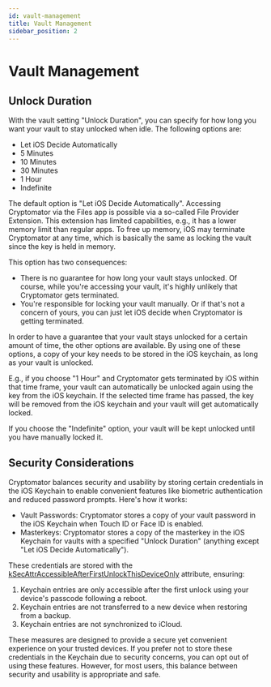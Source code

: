 ```yaml
---
id: vault-management
title: Vault Management
sidebar_position: 2
---
```


# Vault Management

## Unlock Duration

With the vault setting "Unlock Duration", you can specify for how long you want your vault to stay unlocked when idle. The following options are:

* Let iOS Decide Automatically
* 5 Minutes
* 10 Minutes
* 30 Minutes
* 1 Hour
* Indefinite

The default option is "Let iOS Decide Automatically". Accessing Cryptomator via the Files app is possible via a so-called File Provider Extension. This extension has limited capabilities, e.g., it has a lower memory limit than regular apps. To free up memory, iOS may terminate Cryptomator at any time, which is basically the same as locking the vault since the key is held in memory.

This option has two consequences:

* There is no guarantee for how long your vault stays unlocked. Of course, while you're accessing your vault, it's highly unlikely that Cryptomator gets terminated.
* You're responsible for locking your vault manually. Or if that's not a concern of yours, you can just let iOS decide when Cryptomator is getting terminated.

In order to have a guarantee that your vault stays unlocked for a certain amount of time, the other options are available. By using one of these options, a copy of your key needs to be stored in the iOS keychain, as long as your vault is unlocked.

E.g., if you choose "1 Hour" and Cryptomator gets terminated by iOS within that time frame, your vault can automatically be unlocked again using the key from the iOS keychain. If the selected time frame has passed, the key will be removed from the iOS keychain and your vault will get automatically locked.

If you choose the "Indefinite" option, your vault will be kept unlocked until you have manually locked it.

## Security Considerations

Cryptomator balances security and usability by storing certain credentials in the iOS Keychain to enable convenient features like biometric authentication and reduced password prompts. Here's how it works:

* Vault Passwords: Cryptomator stores a copy of your vault password in the iOS Keychain when Touch ID or Face ID is enabled.
* Masterkeys: Cryptomator stores a copy of the masterkey in the iOS Keychain for vaults with a specified "Unlock Duration" (anything except "Let iOS Decide Automatically").

These credentials are stored with the [kSecAttrAccessibleAfterFirstUnlockThisDeviceOnly](https://developer.apple.com/documentation/security/ksecattraccessibleafterfirstunlockthisdeviceonly) attribute, ensuring:

1. Keychain entries are only accessible after the first unlock using your device's passcode following a reboot.
2. Keychain entries are not transferred to a new device when restoring from a backup.
3. Keychain entries are not synchronized to iCloud.

These measures are designed to provide a secure yet convenient experience on your trusted devices. If you prefer not to store these credentials in the Keychain due to security concerns, you can opt out of using these features. However, for most users, this balance between security and usability is appropriate and safe.